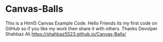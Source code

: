# Canvas-Balls
This is a Html5 Canvas Example Code.
Hello Friends its my first code on GitHub so if you like my work then share it with others.
Thanks
Devolper Shahbaz Ali
https://shahbaz5523.github.io/Canvas-Balls/

